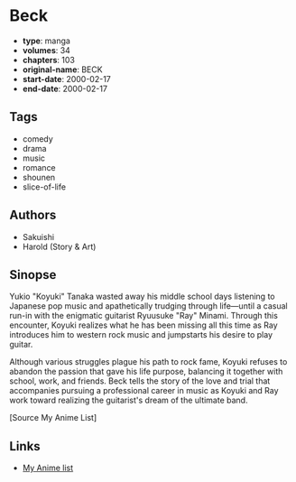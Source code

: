 # Beck

-   **type**: manga
-   **volumes**: 34
-   **chapters**: 103
-   **original-name**: BECK
-   **start-date**: 2000-02-17
-   **end-date**: 2000-02-17

## Tags

-   comedy
-   drama
-   music
-   romance
-   shounen
-   slice-of-life

## Authors

-   Sakuishi
-   Harold (Story & Art)

## Sinopse

Yukio "Koyuki" Tanaka wasted away his middle school days listening to Japanese pop music and apathetically trudging through life—until a casual run-in with the enigmatic guitarist Ryuusuke "Ray" Minami. Through this encounter, Koyuki realizes what he has been missing all this time as Ray introduces him to western rock music and jumpstarts his desire to play guitar.

Although various struggles plague his path to rock fame, Koyuki refuses to abandon the passion that gave his life purpose, balancing it together with school, work, and friends. Beck tells the story of the love and trial that accompanies pursuing a professional career in music as Koyuki and Ray work toward realizing the guitarist's dream of the ultimate band.

[Source My Anime List]

## Links

-   [My Anime list](https://myanimelist.net/manga/145/Beck)
